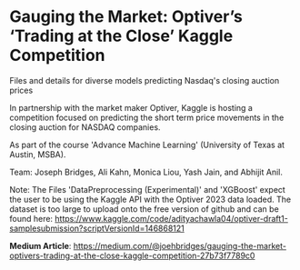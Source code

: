 # Gauging the Market: Optiver’s ‘Trading at the Close’ Kaggle Competition
 Files and details for diverse models predicting Nasdaq's closing auction prices

In partnership with the market maker Optiver, Kaggle is hosting a competition focused on predicting the short term price movements in the closing auction for NASDAQ companies.

As part of the course 'Advance Machine Learning' (University of Texas at Austin, MSBA). 

Team: Joseph Bridges, Ali Kahn, Monica Liou, Yash Jain, and Abhijit Anil. 

Note: The Files 'DataPreprocessing (Experimental)' and 'XGBoost' expect the user to be using the Kaggle API with the Optiver 2023 data loaded. The dataset is too large to upload onto the free version of github and can be found here: https://www.kaggle.com/code/adityachawla04/optiver-draft1-samplesubmission?scriptVersionId=146868121

**Medium Article**: https://medium.com/@joehbridges/gauging-the-market-optivers-trading-at-the-close-kaggle-competition-27b73f7789c0


